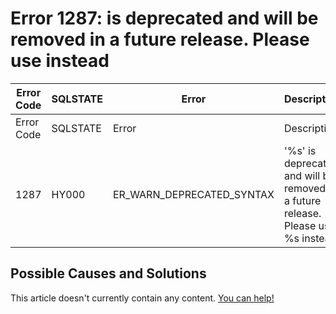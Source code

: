
# Error 1287: is deprecated and will be removed in a future release. Please use instead


| Error Code | SQLSTATE | Error | Description |
| --- | --- | --- | --- |
| Error Code | SQLSTATE | Error | Description |
| 1287 | HY000 | ER_WARN_DEPRECATED_SYNTAX | '%s' is deprecated and will be removed in a future release. Please use %s instead |




## Possible Causes and Solutions


This article doesn't currently contain any content. [You can help!](/kb/en/writing-and-editing-knowledge-base-articles/)

